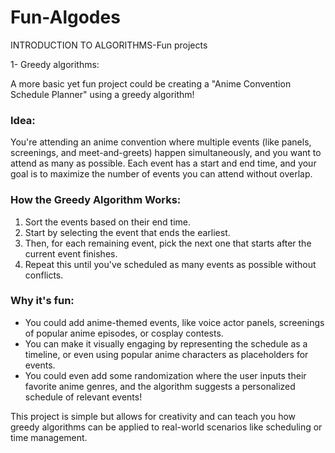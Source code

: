 # Fun-Algodes

INTRODUCTION TO ALGORITHMS-Fun projects



1- Greedy algorithms:


A more basic yet fun project could be creating a "Anime Convention Schedule Planner" using a greedy algorithm!

### Idea:
You're attending an anime convention where multiple events (like panels, screenings, and meet-and-greets) happen simultaneously, and you want to attend as many as possible. Each event has a start and end time, and your goal is to maximize the number of events you can attend without overlap.

### How the Greedy Algorithm Works:
1. Sort the events based on their end time.
2. Start by selecting the event that ends the earliest.
3. Then, for each remaining event, pick the next one that starts after the current event finishes.
4. Repeat this until you've scheduled as many events as possible without conflicts.

### Why it's fun:
- You could add anime-themed events, like voice actor panels, screenings of popular anime episodes, or cosplay contests.
- You can make it visually engaging by representing the schedule as a timeline, or even using popular anime characters as placeholders for events.
- You could even add some randomization where the user inputs their favorite anime genres, and the algorithm suggests a personalized schedule of relevant events!

This project is simple but allows for creativity and can teach you how greedy algorithms can be applied to real-world scenarios like scheduling or time management.
